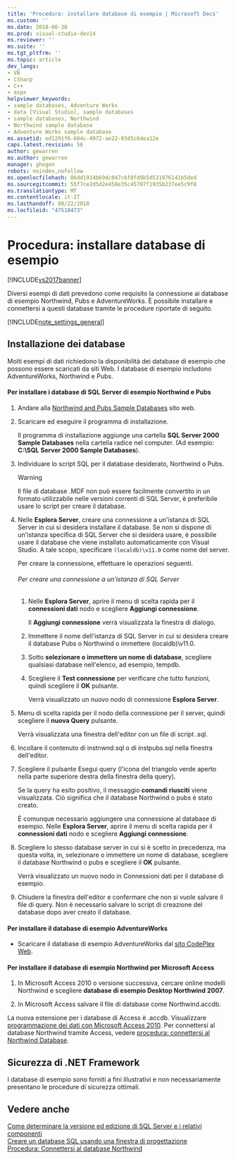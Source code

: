 ```yaml
---
title: 'Procedura: installare database di esempio | Microsoft Docs'
ms.custom: ''
ms.date: 2018-06-30
ms.prod: visual-studio-dev14
ms.reviewer: ''
ms.suite: ''
ms.tgt_pltfrm: ''
ms.topic: article
dev_langs:
- VB
- CSharp
- C++
- aspx
helpviewer_keywords:
- sample databases, Adventure Works
- data [Visual Studio], sample databases
- sample databases, Northwind
- Northwind sample database
- Adventure Works sample database
ms.assetid: ed1291f6-604c-4972-ae22-0345c6dea12e
caps.latest.revision: 56
author: gewarren
ms.author: gewarren
manager: ghogen
robots: noindex,nofollow
ms.openlocfilehash: 86dd1914b69dc047c6f8fd9b5d531976141b5ded
ms.sourcegitcommit: 55f7ce2d5d2e458e35c45787f1935b237ee5c9f8
ms.translationtype: MT
ms.contentlocale: it-IT
ms.lasthandoff: 08/22/2018
ms.locfileid: "47518473"
---
```

# <a name="how-to-install-sample-databases"></a>Procedura: installare database di esempio
[!INCLUDE[vs2017banner](../includes/vs2017banner.md)]

Diversi esempi di dati prevedono come requisito la connessione ai database di esempio Northwind, Pubs e AdventureWorks. È possibile installare e connettersi a questi database tramite le procedure riportate di seguito.  
  
 [!INCLUDE[note_settings_general](../includes/note-settings-general-md.md)]  
  
## <a name="installing-databases"></a>Installazione dei database  
 Molti esempi di dati richiedono la disponibilità dei database di esempio che possono essere scaricati da siti Web. I database di esempio includono AdventureWorks, Northwind e Pubs.  
  
#### <a name="to-install-the-northwind-and-pubs-sample-databases-for-sql-server"></a>Per installare i database di SQL Server di esempio Northwind e Pubs  
  
1.  Andare alla [Northwind and Pubs Sample Databases](http://go.microsoft.com/fwlink?linkid=64296) sito web.  
  
2.  Scaricare ed eseguire il programma di installazione.  
  
     Il programma di installazione aggiunge una cartella **SQL Server 2000 Sample Databases** nella cartella radice nel computer. (Ad esempio: **C:\SQL Server 2000 Sample Databases**).  
  
3.  Individuare lo script SQL per il database desiderato, Northwind o Pubs.  
  
    > [!WARNING]
    >  Il file di database .MDF non può essere facilmente convertito in un formato utilizzabile nelle versioni correnti di SQL Server, è preferibile usare lo script per creare il database.  
  
4.  Nelle **Esplora Server**, creare una connessione a un'istanza di SQL Server in cui si desidera installare il database. Se non si dispone di un'istanza specifica di SQL Server che si desidera usare, è possibile usare il database che viene installato automaticamente con Visual Studio. A tale scopo, specificare `(localdb)\v11.0` come nome del server.  
  
     Per creare la connessione, effettuare le operazioni seguenti.  
  
    ###### <a name="to-create-a-connection-to-an-instance-of-sql-server"></a>Per creare una connessione a un'istanza di SQL Server  
  
    1.  Nelle **Esplora Server**, aprire il menu di scelta rapida per il **connessioni dati** nodo e scegliere **Aggiungi connessione**.  
  
         Il **Aggiungi connessione** verrà visualizzata la finestra di dialogo.  
  
    2.  Immettere il nome dell'istanza di SQL Server in cui si desidera creare il database Pubs o Northwind o immettere (localdb)\v11.0.  
  
    3.  Sotto **selezionare o immettere un nome di database**, scegliere qualsiasi database nell'elenco, ad esempio, tempdb.  
  
    4.  Scegliere il **Test connessione** per verificare che tutto funzioni, quindi scegliere il **OK** pulsante.  
  
         Verrà visualizzato un nuovo nodo di connessione **Esplora Server**.  
  
5.  Menu di scelta rapida per il nodo della connessione per il server, quindi scegliere il **nuova Query** pulsante.  
  
     Verrà visualizzata una finestra dell'editor con un file di script .sql.  
  
6.  Incollare il contenuto di instnwnd.sql o di instpubs.sql nella finestra dell'editor.  
  
7.  Scegliere il pulsante Esegui query (l'icona del triangolo verde aperto nella parte superiore destra della finestra della query).  
  
     Se la query ha esito positivo, il messaggio **comandi riusciti** viene visualizzata. Ciò significa che il database Northwind o pubs è stato creato.  
  
     È comunque necessario aggiungere una connessione al database di esempio. Nelle **Esplora Server**, aprire il menu di scelta rapida per il **connessioni dati** nodo e scegliere **Aggiungi connessione**.  
  
8.  Scegliere lo stesso database server in cui si è scelto in precedenza, ma questa volta, in, selezionare o immettere un nome di database, scegliere il database Northwind o pubs e scegliere il **OK** pulsante.  
  
     Verrà visualizzato un nuovo nodo in Connessioni dati per il database di esempio.  
  
9. Chiudere la finestra dell'editor e confermare che non si vuole salvare il file di query. Non è necessario salvare lo script di creazione del database dopo aver creato il database.  
  
#### <a name="to-install-the-adventureworks-sample-databases"></a>Per installare il database di esempio AdventureWorks  
  
-   Scaricare il database di esempio AdventureWorks dal [sito CodePlex Web](http://go.microsoft.com/fwlink/?linkid=87843).  
  
#### <a name="to-install-the-northwind-sample-database-for-microsoft-access"></a>Per installare il database di esempio Northwind per Microsoft Access  
  
1.  In Microsoft Access 2010 o versione successiva, cercare online modelli Northwind e scegliere **database di esempio Desktop Northwind 2007**.  
  
2.  In Microsoft Access salvare il file di database come Northwind.accdb.  
  
 La nuova estensione per i database di Access è .accdb. Visualizzare [programmazione dei dati con Microsoft Access 2010](http://msdn.microsoft.com/library/office/ff965871.aspx). Per connettersi al database Northwind tramite Access, vedere [procedura: connettersi al Northwind Database](../data-tools/how-to-connect-to-the-northwind-database.md).  
  
## <a name="net-framework-security"></a>Sicurezza di .NET Framework  
 I database di esempio sono forniti a fini illustrativi e non necessariamente presentano le procedure di sicurezza ottimali.  
  
## <a name="see-also"></a>Vedere anche  
 [Come determinare la versione ed edizione di SQL Server e i relativi componenti](http://support.microsoft.com/kb/321185)   
 [Creare un database SQL usando una finestra di progettazione](../data-tools/create-a-sql-database-by-using-a-designer.md)   
 [Procedura: Connettersi al database Northwind](../data-tools/how-to-connect-to-the-northwind-database.md)